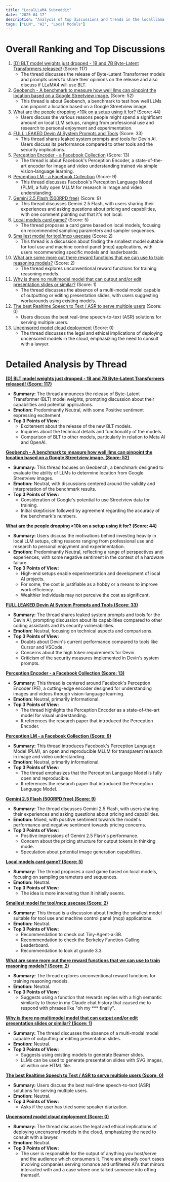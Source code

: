 ```yaml
---
title: "LocalLLaMA Subreddit"
date: "2025-04-17"
description: "Analysis of top discussions and trends in the localllama subreddit"
tags: ["LLM", "AI", "Local Models"]
---
```


# Overall Ranking and Top Discussions
1. [[D] BLT model weights just dropped - 1B and 7B Byte-Latent Transformers released!](https://www.reddit.com/gallery/1k1hm53) (Score: 117)
    * The thread discusses the release of Byte-Latent Transformer models and prompts users to share their opinions on the release and also discuss if LLaMA4 will use BLT.
2. [Geobench - A benchmark to measure how well llms can pinpoint the location based on a Google Streetview image.](https://www.reddit.com/gallery/1k1io81) (Score: 52)
    * This thread is about Geobench, a benchmark to test how well LLMs can pinpoint a location based on a Google Streetview image.
3. [What are the people dropping >10k on a setup using it for?](https://www.reddit.com/r/LocalLLaMA/comments/1k1ifw5/what_are_the_people_dropping_10k_on_a_setup_using/) (Score: 44)
    * Users discuss the various reasons people might spend a significant amount on local LLM setups, ranging from professional use and research to personal enjoyment and experimentation.
4. [FULL LEAKED Devin AI System Prompts and Tools](https://www.reddit.com/r/LocalLLaMA/comments/1k1fk88/full_leaked_devin_ai_system_prompts_and_tools/) (Score: 33)
    * This thread shares leaked system prompts and tools for Devin AI. Users discuss its performance compared to other tools and the security implications.
5. [Perception Encoder - a Facebook Collection](https://huggingface.co/collections/facebook/perception-encoder-67f977c9a65ca5895a7f6ba1) (Score: 13)
    * The thread is about Facebook's Perception Encoder, a state-of-the-art encoder for image and video understanding trained via simple vision-language learning.
6. [Perception LM - a Facebook Collection](https://huggingface.co/collections/facebook/perception-lm-67f9783f171948c383ee7498) (Score: 9)
    * This thread discusses Facebook's Perception Language Model (PLM), a fully open MLLM for research in image and video understanding.
7. [Gemini 2.5 Flash (500RPD free)](https://i.redd.it/uwg0peza7gve1.png) (Score: 9)
    * This thread discusses Gemini 2.5 Flash, with users sharing their experiences and asking questions about pricing and capabilities, with one comment pointing out that it's not local.
8. [Local models card game?](https://www.reddit.com/r/LocalLLaMA/comments/1k1h4vj/local_models_card_game/) (Score: 5)
    * The thread proposes a card game based on local models, focusing on recommended sampling parameters and sampler sequences.
9. [Smallest model for tool/mcp usecase](https://www.reddit.com/r/LocalLLaMA/comments/1k1ilig/smallest_model_for_toolmcp_usecase/) (Score: 2)
    * This thread is a discussion about finding the smallest model suitable for tool use and machine control panel (mcp) applications, with users recommending specific models and leaderboards.
10. [What are some more out there reward functions that we can use to train reasoning models?](https://www.reddit.com/r/LocalLLaMA/comments/1k1j6ld/what_are_some_more_out_there_reward_functions/) (Score: 2)
    * The thread explores unconventional reward functions for training reasoning models.
11. [Why is there no multimodel model that can output and/or edit presentation slides or similar?](https://www.reddit.com/r/LocalLLaMA/comments/1k1kt3k/why_is_there_no_multimodel_model_that_can_output/) (Score: 1)
    * The thread discusses the absence of a multi-modal model capable of outputting or editing presentation slides, with users suggesting workarounds using existing models.
12. [The best Realtime Speech to Text / ASR to serve multiple users](https://www.reddit.com/r/LocalLLaMA/comments/1k1gi01/the_best_realtime_speech_to_text_asr_to_serve/) (Score: 0)
    * Users discuss the best real-time speech-to-text (ASR) solutions for serving multiple users.
13. [Uncensored model cloud deployment](https://www.reddit.com/r/LocalLLaMA/comments/1k1j00x/uncensored_model_cloud_deployment/) (Score: 0)
    * The thread discusses the legal and ethical implications of deploying uncensored models in the cloud, emphasizing the need to consult with a lawyer.

# Detailed Analysis by Thread
**[[D] BLT model weights just dropped - 1B and 7B Byte-Latent Transformers released! (Score: 117)](https://www.reddit.com/gallery/1k1hm53)**
*  **Summary:** The thread announces the release of Byte-Latent Transformer (BLT) model weights, prompting discussion about their capabilities and potential applications.
*  **Emotion:** Predominantly Neutral, with some Positive sentiment expressing excitement.
*  **Top 3 Points of View:**
    *   Excitement about the release of the new BLT models.
    *   Inquiries about the technical details and functionality of the models.
    *   Comparison of BLT to other models, particularly in relation to Meta AI and OpenAI.

**[Geobench - A benchmark to measure how well llms can pinpoint the location based on a Google Streetview image. (Score: 52)](https://www.reddit.com/gallery/1k1io81)**
*  **Summary:** This thread focuses on Geobench, a benchmark designed to evaluate the ability of LLMs to determine location from Google Streetview images.
*  **Emotion:** Neutral, with discussions centered around the validity and interpretation of the benchmark results.
*  **Top 3 Points of View:**
    *   Consideration of Google's potential to use Streetview data for training.
    *   Initial skepticism followed by agreement regarding the accuracy of the benchmark's numbers.

**[What are the people dropping >10k on a setup using it for? (Score: 44)](https://www.reddit.com/r/LocalLLaMA/comments/1k1ifw5/what_are_the_people_dropping_10k_on_a_setup_using/)**
*  **Summary:**  Users discuss the motivations behind investing heavily in local LLM setups, citing reasons ranging from professional use and research to personal enjoyment and experimentation.
*  **Emotion:** Predominantly Neutral, reflecting a range of perspectives and experiences, with some negative sentiment in the context of a hardware failure.
*  **Top 3 Points of View:**
    *   High-end setups enable experimentation and development of local AI projects.
    *   For some, the cost is justifiable as a hobby or a means to improve work efficiency.
    *   Wealthier individuals may not perceive the cost as significant.

**[FULL LEAKED Devin AI System Prompts and Tools (Score: 33)](https://www.reddit.com/r/LocalLLaMA/comments/1k1fk88/full_leaked_devin_ai_system_prompts_and_tools/)**
*  **Summary:** The thread shares leaked system prompts and tools for the Devin AI, prompting discussion about its capabilities compared to other coding assistants and its security vulnerabilities.
*  **Emotion:** Neutral, focusing on technical aspects and comparisons.
*  **Top 3 Points of View:**
    *   Doubts about Devin's current performance compared to tools like Cursor and VSCode.
    *   Concerns about the high token requirements for Devin.
    *   Criticism of the security measures implemented in Devin's system prompts.

**[Perception Encoder - a Facebook Collection (Score: 13)](https://huggingface.co/collections/facebook/perception-encoder-67f977c9a65ca5895a7f6ba1)**
*  **Summary:** This thread is centered around Facebook's Perception Encoder (PE), a cutting-edge encoder designed for understanding images and videos through vision-language learning.
*  **Emotion:** Neutral, primarily informational.
*  **Top 3 Points of View:**
    *   The thread highlights the Perception Encoder as a state-of-the-art model for visual understanding.
    *   It references the research paper that introduced the Perception Encoder.

**[Perception LM - a Facebook Collection (Score: 9)](https://huggingface.co/collections/facebook/perception-lm-67f9783f171948c383ee7498)**
*  **Summary:**  This thread introduces Facebook's Perception Language Model (PLM), an open and reproducible MLLM for transparent research in image and video understanding.
*  **Emotion:** Neutral, primarily informational.
*  **Top 3 Points of View:**
    *   The thread emphasizes that the Perception Language Model is fully open and reproducible.
    *   It references the research paper that introduced the Perception Language Model.

**[Gemini 2.5 Flash (500RPD free) (Score: 9)](https://i.redd.it/uwg0peza7gve1.png)**
*  **Summary:** The thread discusses Gemini 2.5 Flash, with users sharing their experiences and asking questions about pricing and capabilities.
*  **Emotion:** Mixed, with positive sentiment towards the model's performance and negative sentiment towards pricing concerns.
*  **Top 3 Points of View:**
    *   Positive impressions of Gemini 2.5 Flash's performance.
    *   Concern about the pricing structure for output tokens in thinking mode.
    *   Speculation about potential image generation capabilities.

**[Local models card game? (Score: 5)](https://www.reddit.com/r/LocalLLaMA/comments/1k1h4vj/local_models_card_game/)**
*  **Summary:**  The thread proposes a card game based on local models, focusing on sampling parameters and sequences.
*  **Emotion:** Neutral.
*  **Top 3 Points of View:**
    *   The idea is more interesting than it initially seems.

**[Smallest model for tool/mcp usecase (Score: 2)](https://www.reddit.com/r/LocalLLaMA/comments/1k1ilig/smallest_model_for_toolmcp_usecase/)**
*  **Summary:** This thread is a discussion about finding the smallest model suitable for tool use and machine control panel (mcp) applications.
*  **Emotion:** Neutral.
*  **Top 3 Points of View:**
    *   Recommendation to check out Tiny-Agent-a-3B.
    *   Recommendation to check the Berkeley Function-Calling Leaderboard.
    *   Recommendation to look at granite 3.3.

**[What are some more out there reward functions that we can use to train reasoning models? (Score: 2)](https://www.reddit.com/r/LocalLLaMA/comments/1k1j6ld/what_are_some_more_out_there_reward_functions/)**
*  **Summary:** The thread explores unconventional reward functions for training reasoning models.
*  **Emotion:** Neutral.
*  **Top 3 Points of View:**
    *   Suggests using a function that rewards replies with a high semantic similarity to those in my Claude chat history that caused me to respond with phrases like "oh my *** finally".

**[Why is there no multimodel model that can output and/or edit presentation slides or similar? (Score: 1)](https://www.reddit.com/r/LocalLLaMA/comments/1k1kt3k/why_is_there_no_multimodel_model_that_can_output/)**
*  **Summary:** The thread discusses the absence of a multi-modal model capable of outputting or editing presentation slides.
*  **Emotion:** Neutral.
*  **Top 3 Points of View:**
    *   Suggests using existing models to generate Beamer slides.
    *   LLMs can be used to generate presentation slides with SVG images, all within one HTML file.

**[The best Realtime Speech to Text / ASR to serve multiple users (Score: 0)](https://www.reddit.com/r/LocalLLaMA/comments/1k1gi01/the_best_realtime_speech_to_text_asr_to_serve/)**
*  **Summary:**  Users discuss the best real-time speech-to-text (ASR) solutions for serving multiple users.
*  **Emotion:** Neutral.
*  **Top 3 Points of View:**
    *   Asks if the user has tried some speaker diarization.

**[Uncensored model cloud deployment (Score: 0)](https://www.reddit.com/r/LocalLLaMA/comments/1k1j00x/uncensored_model_cloud_deployment/)**
*  **Summary:** The thread discusses the legal and ethical implications of deploying uncensored models in the cloud, emphasizing the need to consult with a lawyer.
*  **Emotion:** Neutral.
*  **Top 3 Points of View:**
    *   The user is responsible for the output of anything you host/serve and the audience which consumers it. There are already court cases involving companies serving romance and unfiltered AI's that minors interacted with and a case where one talked someone into offing themself.

